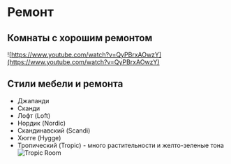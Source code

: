 # Ремонт

## Комнаты с хорошим ремонтом

![https://www.youtube.com/watch?v=QyPBrxAOwzY](https://www.youtube.com/watch?v=QyPBrxAOwzY)

## Стили мебели и ремонта

- Джапанди
- Сканди
- Лофт (Loft)
- Нордик (Nordic)
- Скандинавский (Scandi)
- Хюгге (Hygge)
- Тропический (Tropic) - много растительности и желто-зеленые тона
  ![Tropic Room](https://i.pinimg.com/564x/07/64/a0/0764a0290cb4b72f0e24ba080999ae25.jpg)
